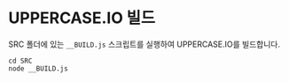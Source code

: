 # UPPERCASE.IO 빌드
SRC 폴더에 있는 `__BUILD.js` 스크립트를 실행하여 UPPERCASE.IO를 빌드합니다.

```
cd SRC
node __BUILD.js
```
